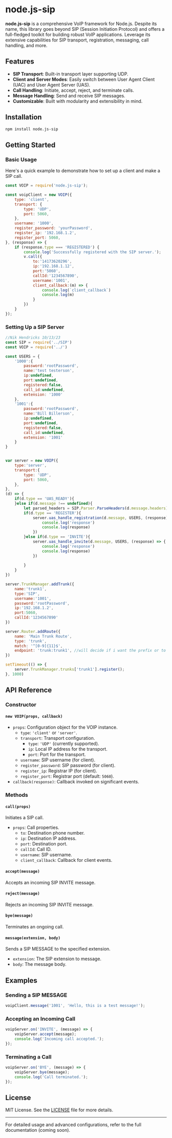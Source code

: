 # node.js-sip

**node.js-sip** is a comprehensive VoIP framework for Node.js. Despite its name, this library goes beyond SIP (Session Initiation Protocol) and offers a full-fledged toolkit for building robust VoIP applications. Leverage its extensive capabilities for SIP transport, registration, messaging, call handling, and more.

## Features

- **SIP Transport**: Built-in transport layer supporting UDP.
- **Client and Server Modes**: Easily switch between User Agent Client (UAC) and User Agent Server (UAS).
- **Call Handling**: Initiate, accept, reject, and terminate calls.
- **Message Handling**: Send and receive SIP messages.
- **Customizable**: Built with modularity and extensibility in mind.

## Installation

```bash
npm install node.js-sip
```

## Getting Started

### Basic Usage

Here's a quick example to demonstrate how to set up a client and make a SIP call.

```javascript
const VOIP = require('node.js-sip');

const voipClient = new VOIP({
    type: 'client',
    transport: {
        type: 'UDP',
        port: 5060,
    },
    username: '1000',
    register_password: 'yourPassword',
    register_ip: '192.168.1.2',
    register_port: 5060,
}, (response) => {
    if (response.type === 'REGISTERED') {
        console.log('Successfully registered with the SIP server.');
        v.call({
            to:'14173620296',
            ip:'192.168.1.12',
            port:'5060',
            callId:'1234567890',
            username:'1001',
            client_callback:(m) => {
                console.log(`client_callback`)
                console.log(m)
            }
        })
    }
});
```

### Setting Up a SIP Server

```javascript
//Nik Hendricks 10/13/23
const SIP = require('../SIP')
const VOIP = require('../')

const USERS = {
    '1000':{
        password:'rootPassword',
        name:'test testerson',
        ip:undefined,
        port:undefined,
        registered:false,
        call_id:undefined,  
        extension: '1000'
    },
    '1001':{
        password:'rootPassword',
        name:'Bill Billerson',
        ip:undefined,
        port:undefined,
        registered:false,
        call_id:undefined,  
        extension: '1001'
    }
}


var server = new VOIP({
    type:'server',
    transport:{
        type: 'UDP',
        port: 5060,
    },
},
(d) => {
    if(d.type == 'UAS_READY'){
    }else if(d.message !== undefined){
        let parsed_headers = SIP.Parser.ParseHeaders(d.message.headers);
        if(d.type == 'REGISTER'){
            server.uas_handle_registration(d.message, USERS, (response) => {
                console.log('response')
                console.log(response)
            })
        }else if(d.type == 'INVITE'){
            server.uas_handle_invite(d.message, USERS, (response) => {
                console.log('response')
                console.log(response)
            })
            
        }
    }
})

server.TrunkManager.addTrunk({
    name:'trunk1',
    type:'SIP',
    username:'1001',
    password:'rootPassword',
    ip:'192.168.1.2',
    port:5060,
    callId:'1234567890'
})

server.Router.addRoute({
    name: 'Main Trunk Route',
    type: 'trunk',
    match: '^[0-9]{11}$',
    endpoint: 'trunk:trunk1', //will decide if i want the prefix or to use the type property
})

setTimeout(() => {
    server.TrunkManager.trunks['trunk1'].register();
}, 1000)
```

## API Reference

### Constructor

#### `new VOIP(props, callback)`
- `props`: Configuration object for the VOIP instance.
  - `type`: `'client'` or `'server'`.
  - `transport`: Transport configuration.
    - `type`: `'UDP'` (currently supported).
    - `ip`: Local IP address for the transport.
    - `port`: Port for the transport.
  - `username`: SIP username (for client).
  - `register_password`: SIP password (for client).
  - `register_ip`: Registrar IP (for client).
  - `register_port`: Registrar port (default: `5060`).
- `callback(response)`: Callback invoked on significant events.

### Methods

#### `call(props)`
Initiates a SIP call.
- `props`: Call properties.
  - `to`: Destination phone number.
  - `ip`: Destination IP address.
  - `port`: Destination port.
  - `callId`: Call ID.
  - `username`: SIP username.
  - `client_callback`: Callback for client events.

#### `accept(message)`
Accepts an incoming SIP INVITE message.

#### `reject(message)`
Rejects an incoming SIP INVITE message.

#### `bye(message)`
Terminates an ongoing call.

#### `message(extension, body)`
Sends a SIP MESSAGE to the specified extension.
- `extension`: The SIP extension to message.
- `body`: The message body.

## Examples

### Sending a SIP MESSAGE

```javascript
voipClient.message('1001', 'Hello, this is a test message!');
```

### Accepting an Incoming Call

```javascript
voipServer.on('INVITE', (message) => {
    voipServer.accept(message);
    console.log('Incoming call accepted.');
});
```

### Terminating a Call

```javascript
voipServer.on('BYE', (message) => {
    voipServer.bye(message);
    console.log('Call terminated.');
});
```

## License

MIT License. See the [LICENSE](./LICENSE) file for more details.

---

For detailed usage and advanced configurations, refer to the full documentation (coming soon).

